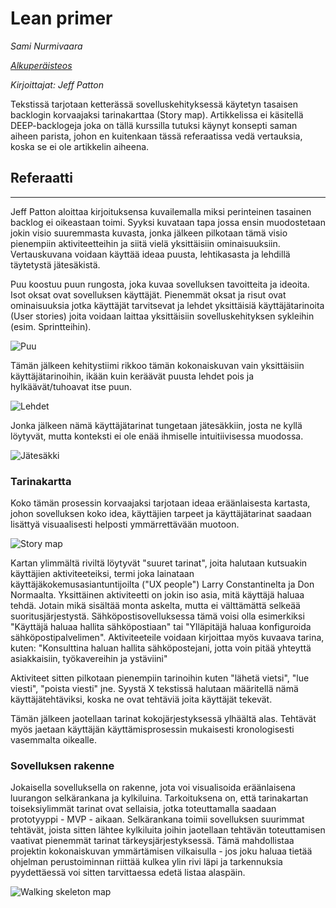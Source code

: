 # Lean primer

_Sami Nurmivaara_

_[Alkuperäisteos](http://www.jpattonassociates.com/the-new-backlog/)_

_Kirjoittajat: Jeff Patton_

Tekstissä tarjotaan ketterässä sovelluskehityksessä käytetyn tasaisen backlogin korvaajaksi tarinakarttaa (Story map). Artikkelissa ei käsitellä DEEP-backlogeja joka on tällä kurssilla tutuksi käynyt konsepti saman aiheen parista, johon en kuitenkaan tässä referaatissa vedä vertauksia, koska se ei ole artikkelin aiheena.

## Referaatti
***

Jeff Patton aloittaa kirjoituksensa kuvailemalla miksi perinteinen tasainen backlog ei oikeastaan toimi. Syyksi kuvataan tapa jossa ensin muodostetaan jokin visio suuremmasta kuvasta, jonka jälkeen pilkotaan tämä visio pienempiin aktiviteetteihin ja siitä vielä yksittäisiin ominaisuuksiin. Vertauskuvana voidaan käyttää ideaa puusta, lehtikasasta ja lehdillä täytetystä jätesäkistä.

Puu koostuu puun rungosta, joka kuvaa sovelluksen tavoitteita ja ideoita. Isot oksat ovat sovelluksen käyttäjät. Pienemmät oksat ja risut ovat ominaisuuksia jotka käyttäjät tarvitsevat ja lehdet yksittäisiä käyttäjätarinoita (User stories) joita voidaan laittaa yksittäisiin sovelluskehityksen sykleihin (esim. Sprintteihin).

![Puu](http://www.jpattonassociates.com/wp-content/uploads/2008/10/fall_tree.jpg)

Tämän jälkeen kehitystiimi rikkoo tämän kokonaiskuvan vain yksittäisiin käyttäjätarinoihin, ikään kuin keräävät puusta lehdet pois ja hylkäävät/tuhoavat itse puun.

![Lehdet](http://www.jpattonassociates.com/wp-content/uploads/2008/10/pile_of_leaves.jpg)

Jonka jälkeen nämä käyttäjätarinat tungetaan jätesäkkiin, josta ne kyllä löytyvät, mutta konteksti ei ole enää ihmiselle intuitiivisessa muodossa.

![Jätesäkki](http://www.jpattonassociates.com/wp-content/uploads/2008/10/trash_bag.jpg)

### Tarinakartta

Koko tämän prosessin korvaajaksi tarjotaan ideaa eräänlaisesta kartasta, johon sovelluksen koko idea, käyttäjien tarpeet ja käyttäjätarinat saadaan lisättyä visuaalisesti helposti ymmärrettävään muotoon.

![Story map](http://www.jpattonassociates.com/wp-content/uploads/2008/10/story_map_diagram.png)

Kartan ylimmältä riviltä löytyvät "suuret tarinat", joita halutaan kutsuakin käyttäjien aktiviteeteiksi, termi joka lainataan käyttäjäkokemusasiantuntijoilta ("UX people") Larry Constantinelta ja Don Normaalta. Yksittäinen aktiviteetti on jokin iso asia, mitä käyttäjä haluaa tehdä. Jotain mikä sisältää monta askelta, mutta ei välttämättä selkeää suoritusjärjestystä. Sähköpostisovelluksessa tämä voisi olla esimerkiksi "Käyttäjä haluaa hallita sähköpostiaan" tai "Ylläpitäjä haluaa konfiguroida sähköpostipalvelimen". Aktiviteeteile voidaan kirjoittaa myös kuvaava tarina, kuten: "Konsulttina haluan hallita sähköpostejani, jotta voin pitää yhteyttä asiakkaisiin, työkavereihin ja ystäviini"

Aktiviteet sitten pilkotaan pienempiin tarinoihin kuten "lähetä vietsi", "lue viesti", "poista viesti" jne. Syystä X tekstissä halutaan määritellä nämä käyttäjätehtäviksi, koska ne ovat tehtäviä joita käyttäjät tekevät.

Tämän jälkeen jaotellaan tarinat kokojärjestyksessä ylhäältä alas. Tehtävät myös jaetaan käyttäjän käyttämisprosessin mukaisesti kronologisesti vasemmalta oikealle.

### Sovelluksen rakenne

Jokaisella sovelluksella on rakenne, jota voi visualisoida eräänlaisena luurangon selkärankana ja kylkiluina. Tarkoituksena on, että tarinakartan toiseksiylimmät tarinat ovat sellaisia, jotka toteuttamalla saadaan prototyyppi - MVP - aikaan. Selkärankana toimii sovelluksen suurimmat tehtävät, joista sitten lähtee kylkiluita joihin jaotellaan tehtävän toteuttamisen vaativat pienemmät tarinat tärkeysjärjestyksessä. Tämä mahdollistaa projektin kokonaiskuvan ymmärtämisen vilkaisulla - jos joku haluaa tietää ohjelman perustoiminnan riittää kulkea ylin rivi läpi ja tarkennuksia pyydettäessä voi sitten tarvittaessa edetä listaa alaspäin.

![Walking skeleton map](http://www.jpattonassociates.com/wp-content/uploads/2008/10/backbone_and_skeleton.png)